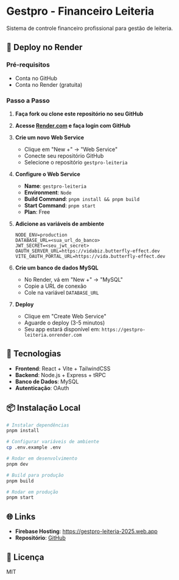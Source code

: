 # Gestpro - Financeiro Leiteria

Sistema de controle financeiro profissional para gestão de leiteria.

## 🚀 Deploy no Render

### Pré-requisitos
- Conta no GitHub
- Conta no Render (gratuita)

### Passo a Passo

1. **Faça fork ou clone este repositório no seu GitHub**

2. **Acesse [Render.com](https://render.com) e faça login com GitHub**

3. **Crie um novo Web Service**
   - Clique em "New +" → "Web Service"
   - Conecte seu repositório GitHub
   - Selecione o repositório `gestpro-leiteria`

4. **Configure o Web Service**
   - **Name**: `gestpro-leiteria`
   - **Environment**: `Node`
   - **Build Command**: `pnpm install && pnpm build`
   - **Start Command**: `pnpm start`
   - **Plan**: Free

5. **Adicione as variáveis de ambiente**
   ```
   NODE_ENV=production
   DATABASE_URL=<sua_url_do_banco>
   JWT_SECRET=<seu_jwt_secret>
   OAUTH_SERVER_URL=https://vidabiz.butterfly-effect.dev
   VITE_OAUTH_PORTAL_URL=https://vida.butterfly-effect.dev
   ```

6. **Crie um banco de dados MySQL**
   - No Render, vá em "New +" → "MySQL"
   - Copie a URL de conexão
   - Cole na variável `DATABASE_URL`

7. **Deploy**
   - Clique em "Create Web Service"
   - Aguarde o deploy (3-5 minutos)
   - Seu app estará disponível em: `https://gestpro-leiteria.onrender.com`

## 🔧 Tecnologias

- **Frontend**: React + Vite + TailwindCSS
- **Backend**: Node.js + Express + tRPC
- **Banco de Dados**: MySQL
- **Autenticação**: OAuth

## 📦 Instalação Local

```bash
# Instalar dependências
pnpm install

# Configurar variáveis de ambiente
cp .env.example .env

# Rodar em desenvolvimento
pnpm dev

# Build para produção
pnpm build

# Rodar em produção
pnpm start
```

## 🌐 Links

- **Firebase Hosting**: https://gestpro-leiteria-2025.web.app
- **Repositório**: [GitHub](https://github.com/seu-usuario/gestpro-leiteria)

## 📝 Licença

MIT


